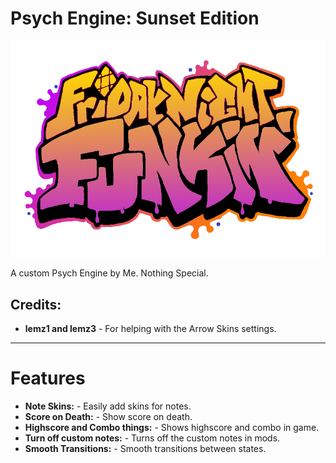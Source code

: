 # Psych Engine: Sunset Edition
![Sunset Logo](/art/sunsetLogo.png)

A custom Psych Engine by Me. Nothing Special.

## Credits:
* **lemz1 and lemz3** - For helping with the Arrow Skins settings.

---

# Features
- **Note Skins:** - Easily add skins for notes.
- **Score on Death:** - Show score on death.
- **Highscore and Combo things:** - Shows highscore and combo in game.
- **Turn off custom notes:** - Turns off the custom notes in mods.
- **Smooth Transitions:** - Smooth transitions between states.